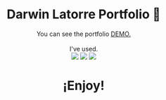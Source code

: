 <h1 align="center">
  Darwin Latorre Portfolio 🤖
</h1>

<p align="center">
  You can see the portfolio <a href="https://darwinlatorre.github.io/">DEMO.</a>
  <br/>  
  <br/>
  I've used.
  <br/>
  <img src="https://img.shields.io/badge/-Bootstrap-05122A?style=flat&logo=bootstrap&logoColor=563D7C"/>
  <img src="https://img.shields.io/badge/-CSS-05122A?style=flat&logo=CSS3&logoColor=1572B6"/>
  <img src="https://img.shields.io/badge/-HTML-05122A?style=flat&logo=HTML5"/>
  <br/>
</p>

<h1 align="center">
  ¡Enjoy!
</h1>

